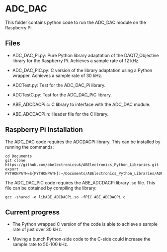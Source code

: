 # ADC_DAC

This folder contains python code to run the ADC_DAC module on the Raspberry Pi.

## Files

- ADC_DAC_Pi.py: Pure Python library adaptation of the DAQT7_Objective library for the Raspberry Pi. Achieves a sample rate of 12 kHz.

- ADC_DAC_PiC.py: C version of the library adaptation using a Python wrapper. Achieves a sample rate of 30 kHz.

- ADCTest.py: Test for the ADC_DAC_Pi library.

- ADCTestC.py: Test for the ADC_DAC_PiC library.

- ABE_ADCDACPi.c: C library to interface with the ADC_DAC module.

- ABE_ADCDACPi.h: Header file for the C library.

## Raspberry Pi Installation

The ADC_DAC code requires the ADCDACPi library. This can be installed by running the commands:

	cd Documents
	git clone https://github.com/abelectronicsuk/ABElectronics_Python_Libraries.git
	export PYTHONPATH=${PYTHONPATH}:~/Documents/ABElectronics_Python_Libraries/ADCDACPi/

The ADC_DAC_PiC code requires the ABE_ADCDACPi library .so file. This file can be obtained by compiling the library:

	gcc -shared -o libABE_ADCDACPi.so -fPIC ABE_ADCDACPi.c

## Current progress

- The Python wrapped C version of the code is able to achieve a sample rate of just over 30 kHz.

- Moving a bunch Python-side code to the C-side could increase the sample rate to 50-100 kHz.
